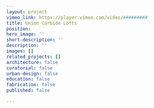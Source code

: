 ```yaml
---
layout: project
vimeo_link: https://player.vimeo.com/video/#########
title: Union Carbide Lofts
position: 
hero_image: ''
short-description: ''
description: ''
images: []
related_projects: []
architecture: false
curatorial: false
urban-design: false
education: false
fabrication: false
published: false

---
```

